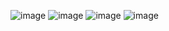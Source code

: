 ![image](https://github.com/anonymouseMC/emissive-glowing-forge/assets/137281947/e564ce91-5387-4faf-b272-4897b3de7e16)
![image](https://github.com/anonymouseMC/emissive-glowing-forge/assets/137281947/77ba5af0-2d19-4b65-b537-31d609d1391d)
![image](https://github.com/anonymouseMC/emissive-glowing-forge/assets/137281947/75c5eb35-46f0-41e0-9331-a7bc13ceca4f)
![image](https://github.com/anonymouseMC/emissive-glowing-forge/assets/137281947/2dfaa721-93b0-47b1-91e4-90d13d748579)
